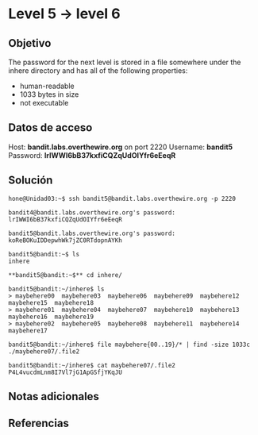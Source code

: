# Level 5 -> level 6

## Objetivo
The password for the next level is stored in a file somewhere under the inhere directory and has all of the following properties:
- human-readable
- 1033 bytes in size
- not executable

## Datos de acceso
Host: **bandit.labs.overthewire.org** on port 2220
Username: **bandit5**
Password: **lrIWWI6bB37kxfiCQZqUdOIYfr6eEeqR**

## Solución
```properties
hone@Unidad03:~$ ssh bandit5@bandit.labs.overthewire.org -p 2220
```

```
bandit4@bandit.labs.overthewire.org's password: lrIWWI6bB37kxfiCQZqUdOIYfr6eEeqR
```

```properties
bandit5@bandit.labs.overthewire.org's password: koReBOKuIDDepwhWk7jZC0RTdopnAYKh
```

```properties
bandit5@bandit:~$ ls
inhere
```

```properties
**bandit5@bandit:~$** cd inhere/
```

```properties
bandit5@bandit:~/inhere$ ls
> maybehere00  maybehere03  maybehere06  maybehere09  maybehere12  maybehere15  maybehere18
> maybehere01  maybehere04  maybehere07  maybehere10  maybehere13  maybehere16  maybehere19
> maybehere02  maybehere05  maybehere08  maybehere11  maybehere14  maybehere17
```

```properties
bandit5@bandit:~/inhere$ file maybehere{00..19}/* | find -size 1033c
./maybehere07/.file2
```

```properties
bandit5@bandit:~/inhere$ cat maybehere07/.file2
P4L4vucdmLnm8I7Vl7jG1ApGSfjYKqJU
```

## Notas adicionales
## Referencias